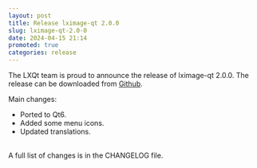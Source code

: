 ```yaml
---
layout: post
title: Release lximage-qt 2.0.0
slug: lximage-qt-2.0-0
date: 2024-04-15 21:14
promoted: true
categories: release
---
```


The LXQt team is proud to announce the release of lximage-qt 2.0.0.
The release can be downloaded from [Github](https://github.com/lxqt/lximage-qt/releases).

Main changes:

 * Ported to Qt6.
 * Added some menu icons.
 * Updated translations.

<br/>
A full list of changes is in the CHANGELOG file.
<br/>
